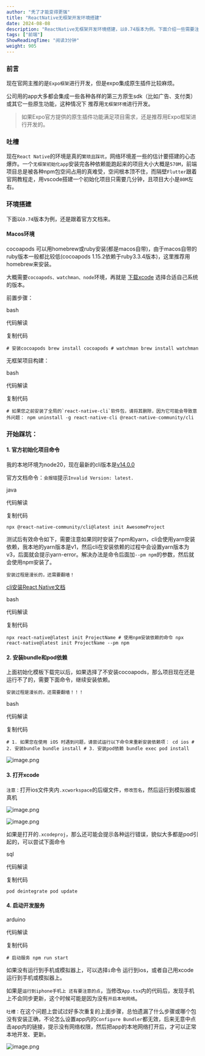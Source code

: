 ```yaml
---
author: "秃了才能变得更强"
title: "ReactNative无框架开发环境搭建"
date: 2024-08-08
description: "ReactNative无框架开发环境搭建，以0.74版本为例。下面介绍一些需要注意和踩坑的点，安装cocoapods，利用npxreact-nativeinit命令下载最新的开发模板。"
tags: ["前端"]
ShowReadingTime: "阅读3分钟"
weight: 905
---
```

### 前言

现在官网主推的是`Expo框架`进行开发，但是expo集成原生插件比较麻烦。

公司用的app大多都会集成一些各种各样的第三方原生sdk（比如广告、支付类）或其它一些原生功能，这种情况下 推荐用`无框架环境`进行开发。

> 如果Expo官方提供的原生插件功能满足项目需求，还是推荐用Expo框架进行开发的。

### 吐槽

现在`React Native`的环境是真的`繁琐且踩坑`，网络环境差一些的估计要搭建的心态爆炸。一个`无框架初始化app`安装完各种依赖能跑起来的项目大小大概是`570M`，前端项目总是被各种npm包空间占用的真难受，空间根本顶不住，而隔壁`Flutter`跟着官网教程走，用vscode搭建一个初始化项目只需要几分钟，且项目大小是`80M`左右。

### 环境搭建

下面以`0.74`版本为例，还是跟着官方文档来。

#### Macos环境

cocoapods 可以用homebrew或ruby安装(都是macos自带)，由于macos自带的ruby版本一般都比较低(cocoapods 1.15.2依赖于ruby3.3.4版本)，这里推荐用homebrew来安装。

大概需要`cocoapods、watchman、node`环境，再就是 [下载xcode](https://link.juejin.cn?target=https%3A%2F%2Fxcodereleases.com%2F "https://xcodereleases.com/") 选择合适自己系统的版本。

前置步骤：

bash

 代码解读

复制代码

`# 安装cocoapods brew install cocoapods # watchman brew install watchman`

无框架项目构建：

bash

 代码解读

复制代码

``# 如果您之前安装了全局的`react-native-cli`软件包，请将其删除，因为它可能会导致意外问题： npm uninstall -g react-native-cli @react-native-community/cli``

### 开始踩坑：

#### 1\. 官方初始化项目命令

我的本地环境为node20，现在最新的cli版本是[v14.0.0](https://link.juejin.cn?target=https%3A%2F%2Fgithub.com%2Freact-native-community%2Fcli%2Ftree%2Fmain "https://github.com/react-native-community/cli/tree/main")

官方文档命令：`会报错`提示`Invalid Version: latest.`

java

 代码解读

复制代码

`npx @react-native-community/cli@latest init AwesomeProject`

测试后有效命令如下，需要注意如果同时安装了npm和yarn，cli会使用yarn安装依赖，我本地的yarn版本是v1，然后cli在安装依赖的过程中会设置yarn版本为v3，后面就会提示yarn-error。解决办法是命令后面加`--pm npm`的参数，然后就会使用npm安装了。

`安装过程是漫长的，还需要翻墙！`

[cli安装React Native文档](https://link.juejin.cn?target=https%3A%2F%2Fgithub.com%2Freact-native-community%2Fcli%2Fblob%2Fmain%2Fdocs%2Finit.md "https://github.com/react-native-community/cli/blob/main/docs/init.md")

bash

 代码解读

复制代码

`npx react-native@latest init ProjectName # 使用npm安装依赖的命令 npx react-native@latest init ProjectName --pm npm`

#### 2\. 安装bundle和pod依赖

上面初始化模板下载完以后，如果选择了不安装cocoapods，那么项目现在还是运行不了的，需要下面命令，继续安装依赖。

`安装过程是漫长的，还需要翻墙！！！`

bash

 代码解读

复制代码

`# 1. 如果您在使用 iOS 时遇到问题，请尝试运行以下命令来重新安装依赖项： cd ios # 2. 安装bundle bundle install # 3. 安装pod依赖 bundle exec pod install`

![image.png](https://p3-xtjj-sign.byteimg.com/tos-cn-i-73owjymdk6/5d89500c2776479884314258fd8b13b7~tplv-73owjymdk6-jj-mark-v1:0:0:0:0:5o6Y6YeR5oqA5pyv56S-5Yy6IEAg56eD5LqG5omN6IO95Y-Y5b6X5pu05by6:q75.awebp?rk3s=f64ab15b&x-expires=1728267256&x-signature=pATdXbPP7YHBLSOfuQWBNbx9eyk%3D)

#### 3\. 打开xcode

`注意：`打开ios文件夹内`.xcworkspace`的后缀文件，`修改签名`，然后运行到模拟器或真机

![image.png](https://p3-xtjj-sign.byteimg.com/tos-cn-i-73owjymdk6/74ef7bebfe88449da95b235179c0cf39~tplv-73owjymdk6-jj-mark-v1:0:0:0:0:5o6Y6YeR5oqA5pyv56S-5Yy6IEAg56eD5LqG5omN6IO95Y-Y5b6X5pu05by6:q75.awebp?rk3s=f64ab15b&x-expires=1728267256&x-signature=IsNKQhSkxO066pT4PZXeUAloBd8%3D)

![image.png](https://p3-xtjj-sign.byteimg.com/tos-cn-i-73owjymdk6/b24c08be34d541f7969ce72355b40da4~tplv-73owjymdk6-jj-mark-v1:0:0:0:0:5o6Y6YeR5oqA5pyv56S-5Yy6IEAg56eD5LqG5omN6IO95Y-Y5b6X5pu05by6:q75.awebp?rk3s=f64ab15b&x-expires=1728267256&x-signature=m21xGKl2rFlsZlHU534nUzsfcjY%3D)

如果是打开的`.xcodeproj`，那么还可能会提示各种运行错误，貌似大多都是pod引起的，可以尝试下面命令

sql

 代码解读

复制代码

`pod deintegrate pod update`

#### 4\. 启动开发服务

arduino

 代码解读

复制代码

`# 启动服务 npm run start`

如果没有运行到手机或模拟器上，可以选择`i`命令 运行到ios，或者自己用xcode运行到手机或模拟器上。

如果是`运行到iphone手机上 还有要注意的点`，当修改`App.tsx`内的代码后，发现手机上不会同步更新，这个时候可能是因为没有`开启本地网络`。

`吐槽：`在这个问题上尝试过好多次重复的上面步骤，总怕遗漏了什么步骤或哪个包没有安装正确，不论怎么设置app内的`Configure Bundler`都无效，后来无意中点击app内的链接，提示没有网络权限，然后把app的本地网络打开后，才可以正常本地开发、更新。

![image.png](https://p3-xtjj-sign.byteimg.com/tos-cn-i-73owjymdk6/c01c83d898934658a153454211f73135~tplv-73owjymdk6-jj-mark-v1:0:0:0:0:5o6Y6YeR5oqA5pyv56S-5Yy6IEAg56eD5LqG5omN6IO95Y-Y5b6X5pu05by6:q75.awebp?rk3s=f64ab15b&x-expires=1728267256&x-signature=DMvQJV7xsbDH%2BMBZ1ohmJjUeP9Y%3D)